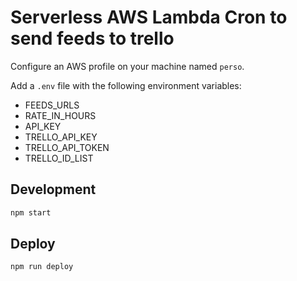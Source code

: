 # Serverless AWS Lambda Cron to send feeds to trello

Configure an AWS profile on your machine named `perso`.

Add a `.env` file with the following environment variables:

- FEEDS_URLS
- RATE_IN_HOURS
- API_KEY
- TRELLO_API_KEY
- TRELLO_API_TOKEN
- TRELLO_ID_LIST

## Development

```bash
npm start
```

## Deploy

```bash
npm run deploy
```
